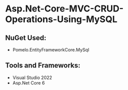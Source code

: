 # Asp.Net-Core-MVC-CRUD-Operations-Using-MySQL

## NuGet Used:
- Pomelo.EntityFrameworkCore.MySql

## Tools and Frameworks:
- Visual Studio 2022
- Asp.Net Core 6
